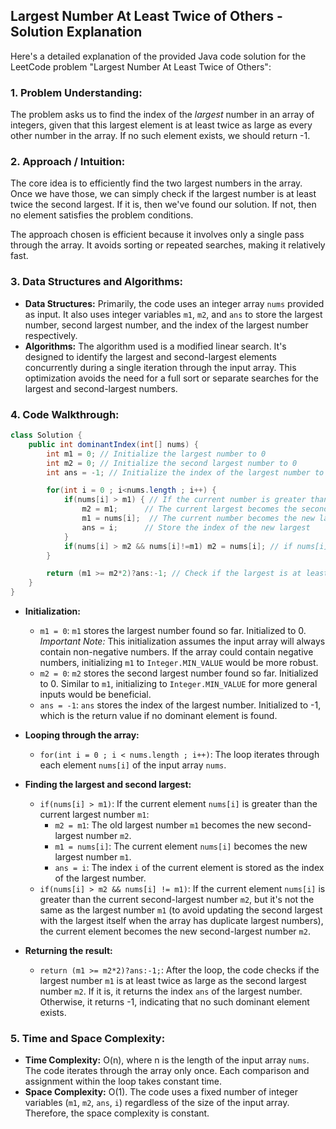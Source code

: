## Largest Number At Least Twice of Others - Solution Explanation

Here's a detailed explanation of the provided Java code solution for the LeetCode problem "Largest Number At Least Twice of Others":

### 1. Problem Understanding:

The problem asks us to find the index of the *largest* number in an array of integers, given that this largest element is at least twice as large as every other number in the array. If no such element exists, we should return -1.

### 2. Approach / Intuition:

The core idea is to efficiently find the two largest numbers in the array.  Once we have those, we can simply check if the largest number is at least twice the second largest.  If it is, then we've found our solution.  If not, then no element satisfies the problem conditions.

The approach chosen is efficient because it involves only a single pass through the array. It avoids sorting or repeated searches, making it relatively fast.

### 3. Data Structures and Algorithms:

*   **Data Structures:** Primarily, the code uses an integer array `nums` provided as input.  It also uses integer variables `m1`, `m2`, and `ans` to store the largest number, second largest number, and the index of the largest number respectively.
*   **Algorithms:** The algorithm used is a modified linear search. It's designed to identify the largest and second-largest elements concurrently during a single iteration through the input array. This optimization avoids the need for a full sort or separate searches for the largest and second-largest numbers.

### 4. Code Walkthrough:

```java
class Solution {
    public int dominantIndex(int[] nums) {
        int m1 = 0; // Initialize the largest number to 0
        int m2 = 0; // Initialize the second largest number to 0
        int ans = -1; // Initialize the index of the largest number to -1 (default)

        for(int i = 0 ; i<nums.length ; i++) {
            if(nums[i] > m1) { // If the current number is greater than the current largest
                m2 = m1;      // The current largest becomes the second largest
                m1 = nums[i];  // The current number becomes the new largest
                ans = i;      // Store the index of the new largest
            }
            if(nums[i] > m2 && nums[i]!=m1) m2 = nums[i]; // if nums[i] > m2 and nums[i]!= m1, then nums[i] becomes the new m2
        }

        return (m1 >= m2*2)?ans:-1; // Check if the largest is at least twice the second largest.  Return the index if true, otherwise -1.
    }
}
```

*   **Initialization:**
    *   `m1 = 0`: `m1` stores the largest number found so far. Initialized to 0. *Important Note:* This initialization assumes the input array will always contain non-negative numbers. If the array could contain negative numbers, initializing `m1` to `Integer.MIN_VALUE` would be more robust.
    *   `m2 = 0`: `m2` stores the second largest number found so far. Initialized to 0.  Similar to `m1`, initializing to `Integer.MIN_VALUE` for more general inputs would be beneficial.
    *   `ans = -1`: `ans` stores the index of the largest number. Initialized to -1, which is the return value if no dominant element is found.

*   **Looping through the array:**
    *   `for(int i = 0 ; i < nums.length ; i++)`: The loop iterates through each element `nums[i]` of the input array `nums`.

*   **Finding the largest and second largest:**
    *   `if(nums[i] > m1)`: If the current element `nums[i]` is greater than the current largest number `m1`:
        *   `m2 = m1`: The old largest number `m1` becomes the new second-largest number `m2`.
        *   `m1 = nums[i]`: The current element `nums[i]` becomes the new largest number `m1`.
        *   `ans = i`: The index `i` of the current element is stored as the index of the largest number.
    *   `if(nums[i] > m2 && nums[i] != m1)`: If the current element `nums[i]` is greater than the current second-largest number `m2`, but it's not the same as the largest number `m1` (to avoid updating the second largest with the largest itself when the array has duplicate largest numbers), the current element becomes the new second-largest number `m2`.

*   **Returning the result:**
    *   `return (m1 >= m2*2)?ans:-1;`: After the loop, the code checks if the largest number `m1` is at least twice as large as the second largest number `m2`. If it is, it returns the index `ans` of the largest number. Otherwise, it returns -1, indicating that no such dominant element exists.

### 5. Time and Space Complexity:

*   **Time Complexity:** O(n), where n is the length of the input array `nums`. The code iterates through the array only once. Each comparison and assignment within the loop takes constant time.
*   **Space Complexity:** O(1). The code uses a fixed number of integer variables (`m1`, `m2`, `ans`, `i`) regardless of the size of the input array. Therefore, the space complexity is constant.
